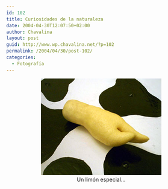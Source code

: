 ```yaml
---
id: 102
title: Curiosidades de la naturaleza
date: 2004-04-30T12:07:50+02:00
author: Chavalina
layout: post
guid: http://www.wp.chavalina.net/?p=102
permalink: /2004/04/30/post-102/
categories:
  - Fotografía
---
```

<p align="center">
  <a href="imagenes/fotos/limon-especial.jpg" target="_blank"><img src="/imagenes/fotos/thumbs/limon-especial.jpg" alt="lim&oacute;n especial" width="320" height="256" border="0" /></a><br />Un lim&oacute;n especial&#8230;
</p>
